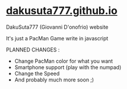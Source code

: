 # [dakusuta777.github.io](https://dakusuta777.github.io)

DakuSuta777 (Giovanni D'onofrio) website

It's just a PacMan Game write in javascript

PLANNED CHANGES :

  - Change PacMan color for what you want
  - Smartphone support (play with the numpad)
  - Change the Speed
  - And probably much more soon ;)
